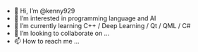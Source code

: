 - 👋 Hi, I’m @kenny929
- 👀 I’m interested in programming language and AI
- 🌱 I’m currently learning C++ / Deep Learning / Qt / QML / C#
- 💞️ I’m looking to collaborate on ...
- 📫 How to reach me ...

<!---
kenny929/kenny929 is a ✨ special ✨ repository because its `README.md` (this file) appears on your GitHub profile.
You can click the Preview link to take a look at your changes.
--->
